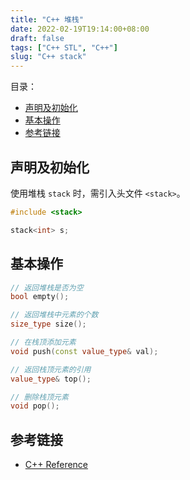 ```yaml
---
title: "C++ 堆栈"
date: 2022-02-19T19:14:00+08:00
draft: false
tags: ["C++ STL", "C++"]
slug: "C++ stack"
---
```


目录：

- [声明及初始化](#声明及初始化)
- [基本操作](#基本操作)
- [参考链接](#参考链接)

## 声明及初始化

使用堆栈 `stack` 时，需引入头文件 `<stack>`。

```C++
#include <stack>

stack<int> s;
```

## 基本操作

```C++
// 返回堆栈是否为空
bool empty();

// 返回堆栈中元素的个数
size_type size();

// 在栈顶添加元素
void push(const value_type& val);

// 返回栈顶元素的引用
value_type& top();

// 删除栈顶元素
void pop();
```

## 参考链接

* [C++ Reference](http://www.cplusplus.com/reference/)
